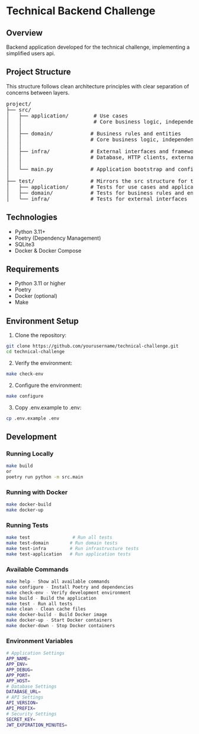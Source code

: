# Technical Backend Challenge

## Overview
Backend application developed for the technical challenge, implementing a simplified users api.

## Project Structure
This structure follows clean architecture principles with clear separation of concerns between layers.
<pre>
project/
├── src/
│   ├── application/        # Use cases
│   │                       # Core business logic, independent of external frameworks
│   │
│   ├── domain/            # Business rules and entities
│   │                      # Core business logic, independent of external frameworks
│   │
│   ├── infra/             # External interfaces and frameworks
│   │                      # Database, HTTP clients, external services
│   │
│   └── main.py            # Application bootstrap and configuration
│
├── test/                  # Mirrors the src structure for tests
│   ├── application/       # Tests for use cases and application services
│   ├── domain/            # Tests for business rules and entities
│   └── infra/             # Tests for external interfaces
</pre>


## Technologies
- Python 3.11+
- Poetry (Dependency Management)
- SQLite3
- Docker & Docker Compose

## Requirements
- Python 3.11 or higher
- Poetry
- Docker (optional)
- Make

## Environment Setup
1. Clone the repository:
```bash
git clone https://github.com/yourusername/technical-challenge.git
cd technical-challenge
```
2. Verify the environment:
```bash
make check-env
```
2. Configure the environment:
```bash
make configure
```

3. Copy .env.example to .env:
```bash
cp .env.example .env

```

## Development

### Running Locally
```bash
make build
or
poetry run python -m src.main

```
### Running with Docker
```bash
make docker-build
make docker-up

```
### Running Tests
```bash
make test                # Run all tests
make test-domain        # Run domain tests
make test-infra         # Run infrastructure tests
make test-application   # Run application tests
```

### Available Commands
```bash
make help - Show all available commands
make configure - Install Poetry and dependencies
make check-env - Verify development environment
make build - Build the application
make test - Run all tests
make clean - Clean cache files
make docker-build - Build Docker image
make docker-up - Start Docker containers
make docker-down - Stop Docker containers
```

### Environment Variables
```bash
# Application Settings
APP_NAME=
APP_ENV=
APP_DEBUG=
APP_PORT=
APP_HOST=
# Database Settings
DATABASE_URL=
# API Settings
API_VERSION=
API_PREFIX=
# Security Settings
SECRET_KEY=
JWT_EXPIRATION_MINUTES=
```
